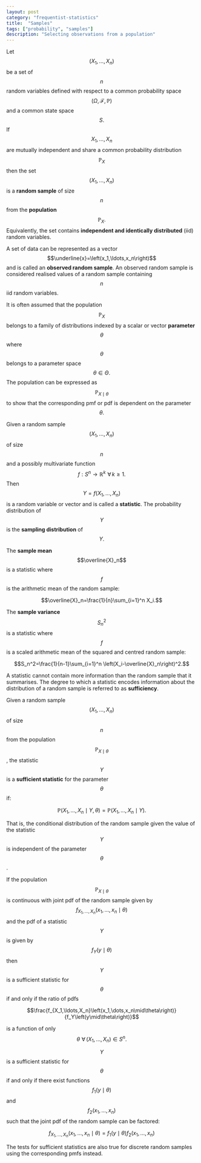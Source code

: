 ```yaml
---
layout: post
category: "frequentist-statistics"
title:  "Samples"
tags: ["probability", "samples"]
description: "Selecting observations from a population"
---
```


Let $$\left(X_1,\ldots,X_n\right)$$ be a set of $$n$$ random variables defined with respect to a common probability space $$\left(\Omega,\mathcal{F},\mathbb{P}\right)$$ and a common state space $$S.$$ If $$X_1,\ldots,X_n$$ are mutually independent and share a common probability distribution $$\mathbb{P}_X$$ then the set $$\left(X_1,\ldots,X_n\right)$$ is a **random sample** of size $$n$$ from the **population** $$\mathbb{P}_X.$$ Equivalently, the set contains **independent and identically distributed** (iid) random variables.

A set of data can be represented as a vector $$\underline{x}=\left(x_1,\ldots,x_n\right)$$ and is called an **observed random sample**. An observed random sample is considered realised values of a random sample containing $$n$$ iid random variables.

It is often assumed that the population $$\mathbb{P}_X$$ belongs to a family of distributions indexed by a scalar or vector **parameter** $$\theta$$ where $$\theta$$ belongs to a parameter space $$\theta\in\Theta.$$ The population can be expressed as $$\mathbb{P}_{X\mid\theta}$$ to show that the corresponding pmf or pdf is dependent on the parameter $$\theta.$$

Given a random sample $$\left(X_1,\ldots,X_n\right)$$ of size $$n$$ and a possibly multivariate function $$f:S^n\rightarrow\mathbb{R}^k\,\,\forall\,k\geq 1.$$ Then $$Y=f\left(X_1,\ldots,X_n\right)$$ is a random variable or vector and is called a **statistic**. The probability distribution of $$Y$$ is the **sampling distribution** of $$Y.$$

The **sample mean** $$\overline{X}_n$$ is a statistic where $$f$$ is the arithmetic mean of the random sample:

$$\overline{X}_n=\frac{1}{n}\sum_{i=1}^n X_i.$$

The **sample variance** $$S_n^2$$ is a statistic where $$f$$ is a scaled arithmetic mean of the squared and centred random sample:

$$S_n^2=\frac{1}{n-1}\sum_{i=1}^n \left(X_i-\overline{X}_n\right)^2.$$

A statistic cannot contain more information than the random sample that it summarises. The degree to which a statistic encodes information about the distribution of a random sample is referred to as **sufficiency**.

Given a random sample  $$\left(X_1,\ldots,X_n\right)$$ of size $$n$$ from the population $$\mathbb{P}_{X\mid\theta}$$, the statistic $$Y$$ is a **sufficient statistic** for the parameter $$\theta$$ if:

$$\mathbb{P}\left(X_1,\ldots,X_n\mid Y,\theta\right)=\mathbb{P}\left(X_1,\ldots,X_n\mid Y\right).$$

That is, the conditional distribution of the random sample given the value of the statistic $$Y$$ is independent of the parameter $$\theta$$.

If the population $$\mathbb{P}_{X\mid\theta}$$ is continuous with joint pdf of the random sample given by $$f_{X_1,\ldots,X_n}\left(x_1,\dots,x_n\mid\theta\right)$$ and the pdf of a statistic $$Y$$ is given by $$f_Y\left(y\mid\theta\right)$$ then $$Y$$ is a sufficient statistic for $$\theta$$ if and only if the ratio of pdfs

$$\frac{f_{X_1,\ldots,X_n}\left(x_1,\dots,x_n\mid\theta\right)}{f_Y\left(y\mid\theta\right)}$$

is a function of only $$\theta\,\,\forall\,\left(X_1,\ldots,X_n\right)\in S^n.$$

$$Y$$ is a sufficient statistic for $$\theta$$ if and only if there exist functions $$f_1\left(y\mid\theta\right)$$ and $$f_2\left(x_1,\ldots,x_n\right)$$ such that the joint pdf of the random sample can be factored:

$$f_{X_1,\ldots,X_n}\left(x_1,\dots,x_n\mid\theta\right)=f_1\left(y\mid\theta\right)f_2\left(x_1,\ldots,x_n\right)$$

The tests for sufficient statistics are also true for discrete random samples using the corresponding pmfs instead.

